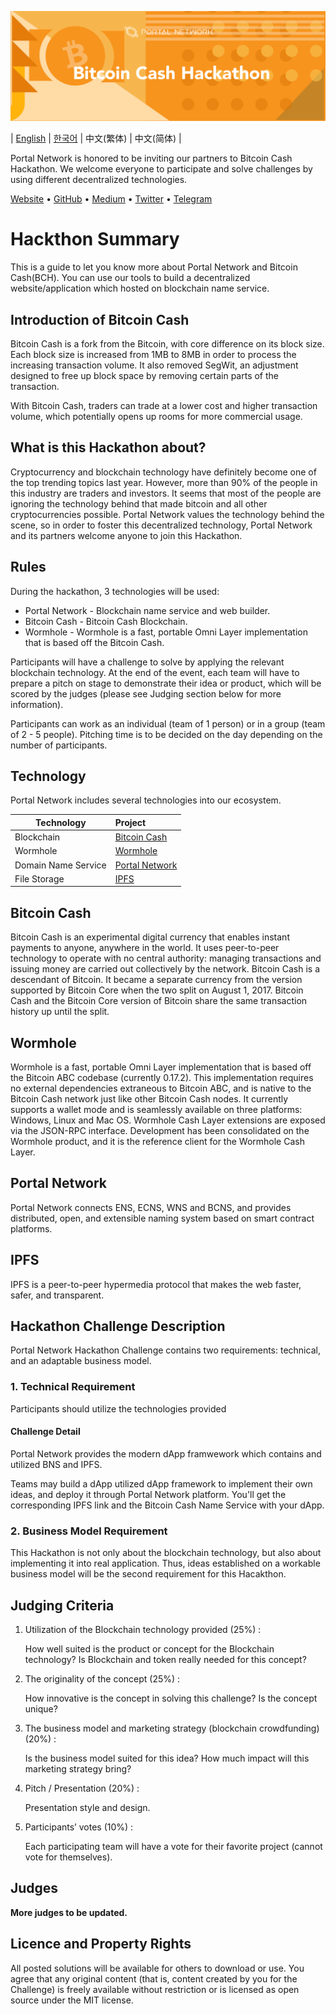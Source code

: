 ![Bitcoin Cash](./assets/bch.png)

| [English](./README.md) | [한국어](./README_KR.md) | 中文(繁体) | 中文(简体) |

Portal Network is honored to be inviting our partners to Bitcoin Cash Hackathon. We welcome everyone to participate and solve challenges by using different decentralized technologies.

[Website](https://www.portal.network) • [GitHub](https://github.com/PortalNetwork) • [Medium](https://medium.com/portalnetworkofficial) • [Twitter](https://twitter.com/itisportal) • [Telegram](https://t.me/portalnetworkofficial)

# Hackthon Summary

This is a guide to let you know more about Portal Network and Bitcoin Cash(BCH). You can use our tools to build a decentralized website/application which hosted on blockchain name service.

## Introduction of Bitcoin Cash
Bitcoin Cash is a fork from the Bitcoin, with core difference on its block size. Each block size is increased from 1MB to 8MB in order to process the increasing transaction volume. It also removed SegWit, an adjustment designed to free up block space by removing certain parts of the transaction.

With Bitcoin Cash, traders can trade at a lower cost and higher transaction volume, which potentially opens up rooms for more commercial usage.

## What is this Hackathon about?
Cryptocurrency and blockchain technology have definitely become one of the top trending topics last year. However, more than 90% of the people in this industry are traders and investors. It seems that most of the people are ignoring the technology behind that made bitcoin and all other cryptocurrencies possible. Portal Network values the technology behind the scene, so in order to foster this decentralized technology, Portal Network and its partners welcome anyone to join this Hackathon.

## Rules
During the hackathon, 3 technologies will be used:

- Portal Network - Blockchain name service and web builder.
- Bitcoin Cash - Bitcoin Cash Blockchain.
- Wormhole - Wormhole is a fast, portable Omni Layer implementation that is based off the Bitcoin Cash.

Participants will have a challenge to solve by applying the relevant blockchain technology. At the end of the event, each team will have to prepare a pitch on stage to demonstrate their idea or product, which will be scored by the judges (please see Judging section below for more information).

Participants can work as an individual (team of 1 person) or in a group (team of 2 - 5 people). Pitching time is to be decided on the day depending on the number of participants.

## Technology

Portal Network includes several technologies into our ecosystem.

Technology               | Project
-------------------------|:-------------------------------------
Blockchain               | [Bitcoin Cash](https://www.bitcoincash.org/)
Wormhole                 | [Wormhole](https://github.com/copernet/wormhole)
Domain Name Service      | [Portal Network](https://www.portal.network/)
File Storage             | [IPFS](https://ipfs.io/)

## Bitcoin Cash
Bitcoin Cash is an experimental digital currency that enables instant payments to anyone, anywhere in the world. It uses peer-to-peer technology to operate with no central authority: managing transactions and issuing money are carried out collectively by the network. Bitcoin Cash is a descendant of Bitcoin. It became a separate currency from the version supported by Bitcoin Core when the two split on August 1, 2017. Bitcoin Cash and the Bitcoin Core version of Bitcoin share the same transaction history up until the split.

## Wormhole
Wormhole is a fast, portable Omni Layer implementation that is based off the Bitcoin ABC codebase (currently 0.17.2). This implementation requires no external dependencies extraneous to Bitcoin ABC, and is native to the Bitcoin Cash network just like other Bitcoin Cash nodes. It currently supports a wallet mode and is seamlessly available on three platforms: Windows, Linux and Mac OS. Wormhole Cash Layer extensions are exposed via the JSON-RPC interface. Development has been consolidated on the Wormhole product, and it is the reference client for the Wormhole Cash Layer.

## Portal Network
Portal Network connects ENS, ECNS, WNS and BCNS, and provides distributed, open, and extensible naming system based on smart contract platforms.

## IPFS
IPFS is a peer-to-peer hypermedia protocol that makes the web faster, safer, and transparent.

## Hackathon Challenge Description

Portal Network Hackathon Challenge contains two requirements: technical, and an adaptable business model.

### 1. Technical Requirement

Participants should utilize the technologies provided

#### Challenge Detail

Portal Network provides the modern dApp framwework which contains and utilized BNS and IPFS.

Teams may build a dApp utilized dApp framework to implement their own ideas, and deploy it through Portal Network platform. You'll get the corresponding IPFS link and the Bitcoin Cash Name Service with your dApp.

### 2. Business Model Requirement

This Hackathon is not only about the blockchain technology, but also about implementing it into real application. Thus, ideas established on a workable business model will be the second requirement for this Hacakthon.

## Judging Criteria
1. Utilization of the Blockchain technology provided (25%) :

    How well suited is the product or concept for the Blockchain technology? Is Blockchain and token really needed for this concept?

2. The originality of the concept (25%) : 
    
    How innovative is the concept in solving this challenge? Is the concept unique?
3. The business model and marketing strategy (blockchain crowdfunding) (20%) :
    
    Is the business model suited for this idea? How much impact will this marketing strategy bring?
4. Pitch / Presentation (20%) :
    
    Presentation style and design.
5. Participants’ votes (10%) :

    Each participating team will have a vote for their favorite project (cannot vote for themselves).

## Judges

**More judges to be updated.**

## Licence and Property Rights
All posted solutions will be available for others to download or use. You agree that any original content (that is, content created by you for the Challenge) is freely available without restriction or is licensed as open source under the MIT license.
